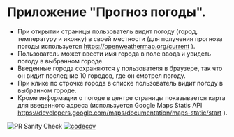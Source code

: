 # Приложение "Прогноз погоды".
- При открытии страницы пользователь видит погоду (город, температуру и иконку) в своей местности
(для получения прогноза погоды используется https://openweathermap.org/current ).
- Пользователь может ввести имя города в поле ввода и увидеть погоду в выбранном городе.
- Введенные города сохраняются у пользователя в браузере, так что он видит последние 10 городов, где он смотрел погоду.
- При клике по строчке города в списке пользователь видит погоду в выбранном городе.
- Кроме информации о погоде в центре страницы показывается карта для введенного адреса
(используется Google Maps Statis API https://developers.google.com/maps/documentation/maps-static/start ).

![PR Sanity Check](https://github.com/Ivanov-DM/homework-4/workflows/PR%20Sanity%20Check/badge.svg)
[![codecov](https://codecov.io/gh/Ivanov-DM/homework-4/branch/homework-solution/graph/badge.svg?token=cH8rUw5Rge)](https://codecov.io/gh/Ivanov-DM/homework-4)

